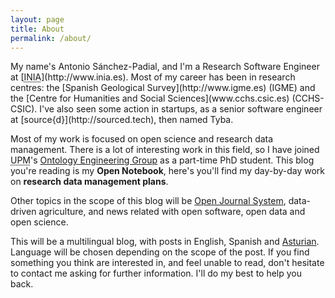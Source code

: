 ```yaml
---
layout: page
title: About
permalink: /about/
---
```


<div class="h-card u-url p-note" rel="me" href="http://hoos.spadial.com">
My name's <span class="p-name">Antonio Sánchez-Padial</span>, and I'm a <span class="p-job-title">Research Software Engineer</span> at [<abbr title="Spanish National Institute for Research and Technology in Agriculture and Food" class="p-org">INIA</abbr>](http://www.inia.es). Most of my career has been in research centres: the [Spanish
  Geological Survey](http://www.igme.es) (IGME) and the [Centre for Humanities and Social Sciences](www.cchs.csic.es) (CCHS-CSIC). I've also seen some action in startups, as a senior software engineer at [source{d}](http://sourced.tech), then named Tyba.


Most of my work is focused on open science and research data management. There is a lot of interesting work in this field, so I have joined <abbr title="Universidad Politécnica de Madrid">UPM</abbr>'s [Ontology Engineering Group](http://www.oeg-upm.net) as a part-time PhD student.
This blog you're reading is my **Open Notebook**, here's you'll find my day-by-day work on **research data management plans**.

Other topics in the scope of this blog will be [Open Journal System](http://pkp.sku.ca/ojs), data-driven agriculture, and news related with open software, open data and open science.

This will be a multilingual blog, with posts in English, Spanish and [Asturian](https://en.wikipedia.org/wiki/Asturian_language). Language will be chosen depending on the scope of the post. If you find something you think are interested in, and feel unable to read, don't hesitate to contact me asking for further information. I'll do my best to help you back.
</div>
